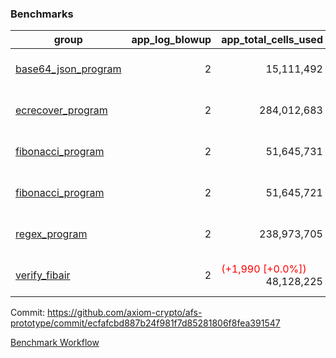 ### Benchmarks
| group | app_log_blowup | app_total_cells_used | app_total_cycles | app_total_proof_time_ms | leaf_log_blowup | leaf_total_cells_used | leaf_total_cycles | leaf_total_proof_time_ms | instance | alloc |
|---|---|---|---|---|---|---|---|---|---|---|
| [ base64_json_program ](https://github.com/axiom-crypto/afs-prototype/blob/gh-pages/benchmarks/individual/base64_json-2-2-64cpu-linux-arm64-mimalloc.md) | <div style='text-align: right'> 2 </div>  | <div style='text-align: right'> 15,111,492 </div>  | <div style='text-align: right'> 217,347 </div>  | <span style='color: green'>(-28.0 [-1.0%])</span><div style='text-align: right'> 2,677.0 </div>  | <div style='text-align: right'> 2 </div>  | <span style='color: green'>(-2,230 [-0.0%])</span><div style='text-align: right'> 880,163,275 </div>  | <span style='color: green'>(-230 [-0.0%])</span><div style='text-align: right'> 6,773,643 </div>  | <span style='color: green'>(-113.0 [-0.2%])</span><div style='text-align: right'> 50,290.0 </div>  | 64cpu-linux-arm64 | mimalloc |
| [ ecrecover_program ](https://github.com/axiom-crypto/afs-prototype/blob/gh-pages/benchmarks/individual/ecrecover-2-2-64cpu-linux-arm64-mimalloc.md) | <div style='text-align: right'> 2 </div>  | <div style='text-align: right'> 284,012,683 </div>  | <div style='text-align: right'> 5,163,177 </div>  | <span style='color: red'>(+91.0 [+0.3%])</span><div style='text-align: right'> 26,486.0 </div>  | <div style='text-align: right'> - </div>  | <div style='text-align: right'> - </div>  | <div style='text-align: right'> - </div>  | <div style='text-align: right'> - </div>  | 64cpu-linux-arm64 | mimalloc |
| [ fibonacci_program ](https://github.com/axiom-crypto/afs-prototype/blob/gh-pages/benchmarks/individual/fibonacci-2-2-64cpu-linux-arm64-mimalloc.md) | <div style='text-align: right'> 2 </div>  | <div style='text-align: right'> 51,645,731 </div>  | <div style='text-align: right'> 1,500,219 </div>  | <span style='color: green'>(-24.0 [-0.4%])</span><div style='text-align: right'> 6,646.0 </div>  | <div style='text-align: right'> 2 </div>  | <span style='color: red'>(+18,880 [+0.0%])</span><div style='text-align: right'> 461,079,347 </div>  | <span style='color: red'>(+1,748 [+0.0%])</span><div style='text-align: right'> 3,508,490 </div>  | <span style='color: red'>(+132.0 [+0.4%])</span><div style='text-align: right'> 36,147.0 </div>  | 64cpu-linux-arm64 | mimalloc |
| [ fibonacci_program ](https://github.com/axiom-crypto/afs-prototype/blob/gh-pages/benchmarks/individual/fibonacci-2-2-64cpu-linux-x64-jemalloc.md) | <div style='text-align: right'> 2 </div>  | <div style='text-align: right'> 51,645,721 </div>  | <div style='text-align: right'> 1,500,219 </div>  | <span style='color: red'>(+230.0 [+3.2%])</span><div style='text-align: right'> 7,456.0 </div>  | <div style='text-align: right'> 2 </div>  | <div style='text-align: right'> 461,059,797 </div>  | <div style='text-align: right'> 3,506,780 </div>  | <span style='color: red'>(+3,118.0 [+8.6%])</span><div style='text-align: right'> 39,517.0 </div>  | 64cpu-linux-x64 | jemalloc |
| [ regex_program ](https://github.com/axiom-crypto/afs-prototype/blob/gh-pages/benchmarks/individual/regex-2-2-64cpu-linux-arm64-mimalloc.md) | <div style='text-align: right'> 2 </div>  | <div style='text-align: right'> 238,973,705 </div>  | <div style='text-align: right'> 4,190,904 </div>  | <span style='color: red'>(+200.0 [+0.7%])</span><div style='text-align: right'> 27,409.0 </div>  | <div style='text-align: right'> 2 </div>  | <span style='color: red'>(+16,470 [+0.0%])</span><div style='text-align: right'> 940,464,129 </div>  | <span style='color: red'>(+1,556 [+0.0%])</span><div style='text-align: right'> 7,310,996 </div>  | <span style='color: green'>(-531.0 [-0.8%])</span><div style='text-align: right'> 69,380.0 </div>  | 64cpu-linux-arm64 | mimalloc |
| [ verify_fibair ](https://github.com/axiom-crypto/afs-prototype/blob/gh-pages/benchmarks/individual/verify_fibair-2-2-64cpu-linux-arm64-mimalloc.md) | <div style='text-align: right'> 2 </div>  | <span style='color: red'>(+1,990 [+0.0%])</span><div style='text-align: right'> 48,128,225 </div>  | <span style='color: red'>(+80 [+0.0%])</span><div style='text-align: right'> 198,645 </div>  | <span style='color: green'>(-48.0 [-0.8%])</span><div style='text-align: right'> 5,657.0 </div>  | <div style='text-align: right'> - </div>  | <div style='text-align: right'> - </div>  | <div style='text-align: right'> - </div>  | <div style='text-align: right'> - </div>  | 64cpu-linux-arm64 | mimalloc |


Commit: https://github.com/axiom-crypto/afs-prototype/commit/ecfafcbd887b24f981f7d85281806f8fea391547

[Benchmark Workflow](https://github.com/axiom-crypto/afs-prototype/actions/runs/12172688592)
